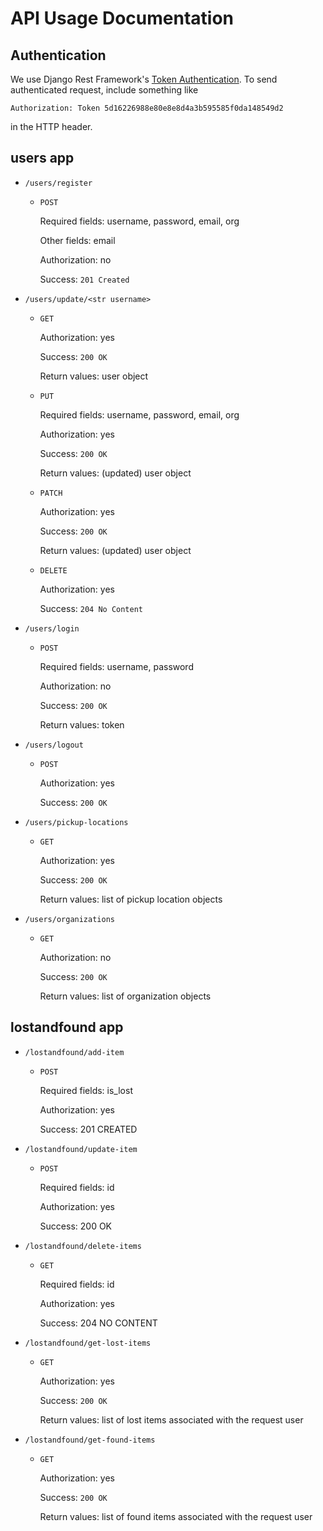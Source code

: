# API Usage Documentation

## Authentication

We use Django Rest Framework's [Token Authentication](https://www.django-rest-framework.org/api-guide/authentication/#tokenauthentication). To send authenticated request, include something like

`Authorization: Token 5d16226988e80e8e8d4a3b595585f0da148549d2`

in the HTTP header.

## users app

* `/users/register`
    * `POST`

      Required fields: username, password, email, org

      Other fields: email

      Authorization: no

      Success: `201 Created`

* `/users/update/<str username>`
    * `GET`

      Authorization: yes

      Success: `200 OK`

      Return values: user object

    * `PUT`

      Required fields: username, password, email, org

      Authorization: yes

      Success: `200 OK`

      Return values: (updated) user object

    * `PATCH`

      Authorization: yes

      Success: `200 OK`

      Return values: (updated) user object

    * `DELETE`

      Authorization: yes

      Success: `204 No Content`

* `/users/login`
    * `POST`

      Required fields: username, password

      Authorization: no

      Success: `200 OK`

      Return values: token

* `/users/logout`
  * `POST`

    Authorization: yes

    Success: `200 OK`

* `/users/pickup-locations`
  * `GET`

    Authorization: yes

    Success: `200 OK`

    Return values: list of pickup location objects

* `/users/organizations`
  * `GET`

    Authorization: no

    Success: `200 OK`

    Return values: list of organization objects

## lostandfound app

* `/lostandfound/add-item`
    * `POST`

      Required fields: is_lost

      Authorization: yes

      Success: 201 CREATED

* `/lostandfound/update-item`
    * `POST`

      Required fields: id

      Authorization: yes

      Success: 200 OK

* `/lostandfound/delete-items`
    * `GET`

      Required fields: id

      Authorization: yes

      Success: 204 NO CONTENT

* `/lostandfound/get-lost-items`
  * `GET`

    Authorization: yes

    Success: `200 OK`

    Return values: list of lost items associated with the request user

* `/lostandfound/get-found-items`
  * `GET`

    Authorization: yes

    Success: `200 OK`

    Return values: list of found items associated with the request user